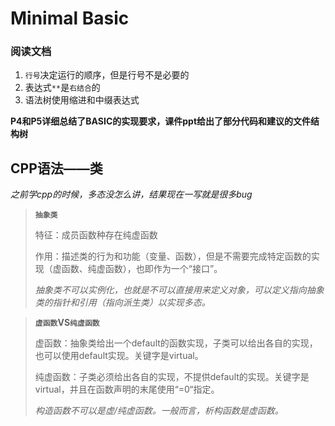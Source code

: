 # Minimal Basic

### 阅读文档

1. `行号`决定运行的顺序，但是行号不是必要的
2. 表达式`**`是`右结合`的
3. 语法树使用缩进和中缀表达式

**P4和P5详细总结了BASIC的实现要求，课件ppt给出了部分代码和建议的文件结构树**



## CPP语法——类

*之前学cpp的时候，多态没怎么讲，结果现在一写就是很多bug*

> **`抽象类`**
>
> 特征：成员函数种存在纯虚函数
>
> 作用：描述类的行为和功能（变量、函数），但是不需要完成特定函数的实现（虚函数、纯虚函数），也即作为一个“接口”。
>
> *抽象类不可以实例化，也就是不可以直接用来定义对象，可以定义指向抽象类的指针和引用（指向派生类）以实现多态。*

> **`虚函数`VS`纯虚函数`**
>
> 虚函数：抽象类给出一个default的函数实现，子类可以给出各自的实现，也可以使用default实现。关键字是virtual。
>
> 纯虚函数：子类必须给出各自的实现，不提供default的实现。关键字是virtual，并且在函数声明的末尾使用“=0“指定。
>
> *构造函数不可以是虚/纯虚函数。一般而言，析构函数是虚函数。*